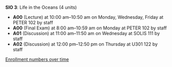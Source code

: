 **SIO 3**: Life in the Oceans (4 units)

- **A00** (Lecture) at 10:00 am–10:50 am on Monday, Wednesday, Friday at PETER 102 by staff
- **A00** (Final Exam) at 8:00 am–10:59 am on Monday at PETER 102 by staff
- **A01** (Discussion) at 11:00 am–11:50 am on Wednesday at SOLIS 111 by staff
- **A02** (Discussion) at 12:00 pm–12:50 pm on Thursday at U301 122 by staff

[Enrollment numbers over time](./SIO3.tsv)
